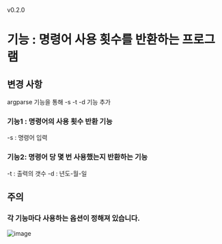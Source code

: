 v0.2.0
# 기능 : 명령어 사용 횟수를 반환하는 프로그램

## 변경 사항 
argparse 기능을 통해 -s -t -d 기능 추가 

### 기능1 : 명령어의 사용 횟수 반환 기능
-s : 명령어 입력

### 기능2: 명령어 당 몇 번 사용했는지 반환하는 기능
-t : 출력의 갯수
-d : 년도-월-일

## 주의

### 각 기능마다 사용하는 옵션이 정해져 있습니다. 


![image](https://github.com/user-attachments/assets/fc81f24a-194c-412d-a549-5b93a16cf777)

